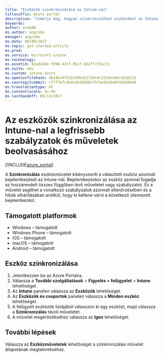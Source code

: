 ```yaml
---
title: "Eszközök szinkronizálása az Intune-nal"
titlesuffix: Azure portal
description: "Ismerje meg, hogyan szinkronizálhat eszközöket az Intune-nal, hogy beolvassák a legfrissebb szabályzatokat és műveleteket.”"
keywords: 
author: arob98
ms.author: angrobe
manager: angrobe
ms.date: 08/09/2017
ms.topic: get-started-article
ms.prod: 
ms.service: microsoft-intune
ms.technology: 
ms.assetid: 02ad249e-f098-421f-861f-6b2ff733ac7c
ms.suite: ems
ms.custom: intune-azure
ms.openlocfilehash: ab24b147b32c94ba51728c0c223de3e6c92dd215
ms.sourcegitcommit: cf7f7e7c9e9cde5b030cf5fae26a5e8f4d269b0d
ms.translationtype: HT
ms.contentlocale: hu-HU
ms.lasthandoff: 09/14/2017
---
```

# <a name="sync-devices-with-intune-to-get-the-latest-policies-and-actions"></a>Az eszközök szinkronizálása az Intune-nal a legfrissebb szabályzatok és műveletek beolvasásához


[!INCLUDE[azure_portal](./includes/azure_portal.md)]

A **Szinkronizálás** eszközművelet kikényszeríti a választott eszköz azonnali bejelentkezését az Intune-nál. Bejelentkezéskor az eszköz azonnal fogadja az hozzárendelt összes függőben lévő műveletet vagy szabályzatot.  Ez a művelet segíthet a vonatkozó szabályzatok azonnali ellenőrzésében és a hibák elhárításában anélkül, hogy ki kellene várni a következő ütemezett bejelentkezést.

## <a name="supported-platforms"></a>Támogatott platformok

- Windows – támogatott
- Windows Phone – támogatott
- iOS – támogatott
- macOS – támogatott
- Android – támogatott

## <a name="how-to-sync-a-device"></a>Eszköz szinkronizálása

1. Jelentkezzen be az Azure Portalra.
2. Válassza a **További szolgáltatások** > **Figyelés + felügyelet** > **Intune** lehetőséget.
3. Az **Intune** panelen válassza az **Eszközök** lehetőséget.
4. Az **Eszközök és csoportok** panelen válassza a **Minden eszköz** lehetőséget.
5. A felügyelt eszközök listájából válasszon ki egy eszközt, majd válassza a **Szinkronizálás** távoli műveletet.
7. A művelet megerősítéséhez válassza az **Igen** lehetőséget.

## <a name="next-steps"></a>További lépések

Válassza az **Eszközműveletek** lehetőséget a szinkronizálási művelet állapotának megtekintéséhez. 
